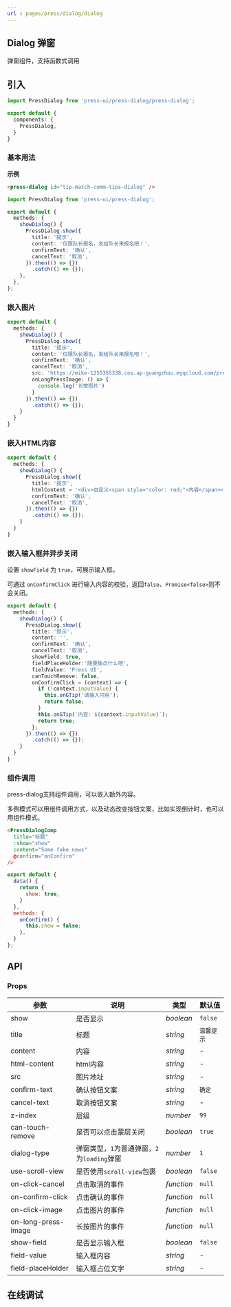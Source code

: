 ```yaml
---
url : pages/press/dialog/dialog
---
```


## Dialog 弹窗


弹窗组件，支持函数式调用

## 引入

```ts
import PressDialog from 'press-ui/press-dialog/press-dialog';

export default {
  components: {
    PressDialog,
  }
}
```

### 基本用法

**示例**

```html
<press-dialog id="tip-match-comm-tips-dialog" />
```

```ts
import PressDialog from 'press-ui/press-dialog';

export default {
  methods: {
    showDialog() {
      PressDialog.show({
        title: '提示',
        content: '仅限队长报名，发给队长来报名吧！',
        confirmText: '确认',
        cancelText: '取消',
      }).then(() => {})
        .catch(() => {});
    },
  },
};
```

### 嵌入图片


```ts
export default {
  methods: {
    showDialog() {
      PressDialog.show({
        title: '提示',
        content: '仅限队长报名，发给队长来报名吧！',
        confirmText: '确认',
        cancelText: '取消',
        src: 'https://mike-1255355338.cos.ap-guangzhou.myqcloud.com/press/qrcode/qrcode-wx-mp.png',
        onLongPressImage: () => {
          console.log('长按图片')
        }
      }).then(() => {})
        .catch(() => {});
    }
  }
}
```

### 嵌入HTML内容

```ts
export default {
  methods: {
    showDialog() {
      PressDialog.show({
        title: '提示',
        htmlContent = '<div>自定义<span style="color: red;">内容</span></div>',
        confirmText: '确认',
        cancelText: '取消',
      }).then(() => {})
        .catch(() => {});
    }
  }
}
```


### 嵌入输入框并异步关闭

设置 `showField` 为 `true`，可展示输入框。

可通过 `onConfirmClick` 进行输入内容的校验，返回`false`、`Promise<false>`则不会关闭。

```ts
export default {
  methods: {
    showDialog() {
      PressDialog.show({
        title: '提示',
        content: '',
        confirmText: '确认',
        cancelText: '取消',
        showField: true,
        fieldPlaceHolder:'随便输点什么吧',
        fieldValue: 'Press UI',
        canTouchRemove: false,
        onConfirmClick = (context) => {
          if (!context.inputValue) {
            this.onGTip('请输入内容');
            return false;
          }
          this.onGTip(`内容: ${context.inputValue}`);
          return true;
        };
      }).then(() => {})
        .catch(() => {});
    }
  }
}
```

### 组件调用

press-dialog支持组件调用，可以嵌入额外内容。

多例模式可以用组件调用方式，以及动态改变按钮文案，比如实现倒计时，也可以用组件模式。

```html
<PressDialogComp
  title="标题"
  :show="show"
  content="Some fake news"
  @confirm="onConfirm"
/>
```

```js
export default {
  data() {
    return {
      show: true,
    }
  },
  methods: {
    onConfirm() {
      this.show = false;
    },
  }
};
```



## API

### Props

| 参数                | 说明                                        | 类型       | 默认值     |
| ------------------- | ------------------------------------------- | ---------- | ---------- |
| show                | 是否显示                                    | _boolean_  | `false`    |
| title               | 标题                                        | _string_   | `温馨提示` |
| content             | 内容                                        | _string_   | -          |
| html-content        | html内容                                    | _string_   | -          |
| src                 | 图片地址                                    | _string_   | -          |
| confirm-text        | 确认按钮文案                                | _string_   | `确定`     |
| cancel-text         | 取消按钮文案                                | _string_   | -          |
| z-index             | 层级                                        | _number_   | `99`       |
| can-touch-remove    | 是否可以点击蒙层关闭                        | _boolean_  | `true`     |
| dialog-type         | 弹窗类型，`1`为普通弹窗，`2`为`loading`弹窗 | _number_   | `1`        |
| use-scroll-view     | 是否使用`scroll-view`包裹                   | _boolean_  | `false`    |
| on-click-cancel     | 点击取消的事件                              | _function_ | `null`     |
| on-confirm-click    | 点击确认的事件                              | _function_ | `null`     |
| on-click-image      | 点击图片的事件                              | _function_ | `null`     |
| on-long-press-image | 长按图片的事件                              | _function_ | `null`     |
| show-field          | 是否显示输入框                              | _boolean_  | `false`    |
| field-value         | 输入框内容                                  | _string_   | -          |
| field-placeHolder   | 输入框占位文字                              | _string_   | -          |

## 在线调试

<debug-online />
